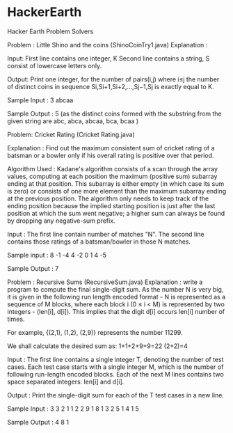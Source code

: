 # HackerEarth
Hacker Earth Problem Solvers

Problem : Little Shino and the coins (ShinoCoinTry1.java)
Explanation :

Input: First line contains one integer, K
Second line contains a string, S consist of lowercase letters only.

Output: Print one integer, for the number of pairs(i,j) where i≤j the number of distinct coins in sequence Si,Si+1,Si+2,...,Sj−1,Sj
is exactly equal to K.

Sample Input :
3 
abcaa

Sample Output :
5  (as the distinct coins formed with the substring from the given string are abc, abca, abcaa, bca, bcaa )

Problem: Cricket Rating (Cricket Rating.java)

Explanation : Find out the maximum consistent sum of cricket rating of a batsman or a bowler only if his overall rating is positive over that period.

Algorithm Used : Kadane's algorithm consists of a scan through the array values, computing at each position the maximum (positive sum) subarray ending at that position. This subarray is either empty (in which case its sum is zero) or consists of one more element than the maximum subarray ending at the previous position. The algorithm only needs to keep track of the ending position because the implied starting position is just after the last position at which the sum went negative; a higher sum can always be found by dropping any negative-sum prefix. 

Input :  The first line contain number of matches "N". The second line contains those ratings of a batsman/bowler in those N matches.

Sample input : 8
-1 -4  4 -2 0 1 4 -5

Sample Output : 7

Problem : Recursive Sums (RecursiveSum.java)
Explanation : write a program to compute the final single-digit sum. As the number N is very big, it is given in the following run length encoded format - N is represented as a sequence of M blocks, where each block i (0 ≤ i < M) is represented by two integers - (len[i], d[i]). This implies that the digit d[i] occurs len[i] number of times.

For example, {(2,1), (1,2), (2,9)} represents the number 11299.
 
We shall calculate the desired sum as: 1+1+2+9+9=22 (2+2)=4

Input :
The first line contains a single integer T, denoting the number of test cases.
Each test case starts with a single integer M, which is the number of following run-length encoded blocks.
Each of the next M lines contains two space separated integers: len[i] and d[i].

Output :
Print the single-digit sum for each of the T test cases in a new line.

Sample Input :
3
3
2 1
1 2
2 9
1
8 1
3
2 5
1 4
1 5

Sample Output :
4
8
1


